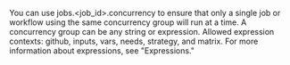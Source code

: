 You can use jobs.<job_id>.concurrency to ensure that only a single job or workflow using the same concurrency group will run at a time. A concurrency group can be any string or expression. Allowed expression contexts: github, inputs, vars, needs, strategy, and matrix. For more information about expressions, see "Expressions."

